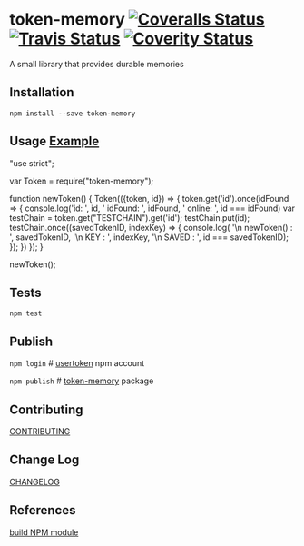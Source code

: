 token-memory
[![Coveralls Status](https://coveralls.io/repos/github/usertoken/token-memory/badge.svg)](https://coveralls.io/github/usertoken/token-memory)
[![Travis Status](https://travis-ci.org/usertoken/token-memory.svg)](https://travis-ci.org/usertoken/token-memory)
[![Coverity Status](https://scan.coverity.com/projects/16405/badge.svg)](https://scan.coverity.com/projects/token-memory)
=========

A small library that provides durable memories

## Installation

  `npm install --save token-memory`

## Usage [Example](example)

  "use strict";

  var Token = require("token-memory");

  function newToken() {
    Token(({token, id}) => {
      token.get('id').once(idFound => {
          console.log('id: ', id, ' idFound: ', idFound, ' online: ', id === idFound)
          var testChain = token.get("TESTCHAIN").get('id');
          testChain.put(id);
          testChain.once((savedTokenID, indexKey) => {
            console.log( '\n newToken() : ', savedTokenID, '\n KEY : ', indexKey, '\n SAVED : ', id === savedTokenID);
          });
      })
    });
  }

  newToken();


## Tests

  `npm test`

## Publish

  `npm login`   # [usertoken](https://www.npmjs.com/~usertoken) npm account

  `npm publish` # [token-memory](https://www.npmjs.com/package/token-memory) package

## Contributing

  [CONTRIBUTING](./CONTRIBUTING.md)

## Change Log

  [CHANGELOG](./CHANGELOG.md)

## References

  [build NPM module](https://medium.com/@jdaudier/how-to-create-and-publish-your-first-node-js-module-444e7585b738)
